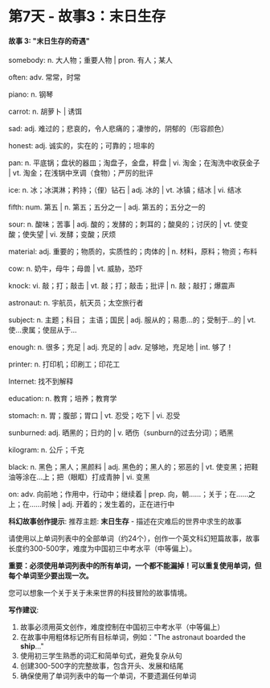 # 第7天 - 故事3：末日生存

#### 故事 3: "末日生存的奇遇"

somebody: n. 大人物；重要人物 | pron. 有人；某人

often: adv. 常常，时常

piano: n. 钢琴

carrot: n. 胡萝卜 | 诱饵

sad: adj. 难过的；悲哀的，令人悲痛的；凄惨的，阴郁的（形容颜色）

honest: adj. 诚实的，实在的；可靠的；坦率的

pan: n. 平底锅；盘状的器皿；淘盘子，金盘，秤盘 | vi. 淘金；在淘洗中收获金子 | vt. 淘金；在浅锅中烹调（食物）；严厉的批评

ice: n. 冰；冰淇淋；矜持；（俚）钻石 | adj. 冰的 | vt. 冰镇；结冰 | vi. 结冰

fifth: num. 第五 | n. 第五；五分之一 | adj. 第五的；五分之一的

sour: n. 酸味；苦事 | adj. 酸的；发酵的；刺耳的；酸臭的；讨厌的 | vt. 使变酸；使失望 | vi. 发酵；变酸；厌烦

material: adj. 重要的；物质的，实质性的；肉体的 | n. 材料，原料；物资；布料

cow: n. 奶牛，母牛；母兽 | vt. 威胁，恐吓

knock: vi. 敲；打；敲击 | vt. 敲；打；敲击；批评 | n. 敲；敲打；爆震声

astronaut: n. 宇航员，航天员；太空旅行者

subject: n. 主题；科目； 主语；国民 | adj. 服从的；易患…的；受制于…的 | vt. 使…隶属；使屈从于…

enough: n. 很多；充足 | adj. 充足的 | adv. 足够地，充足地 | int. 够了！

printer: n.  打印机；印刷工；印花工

Internet: 找不到解释

education: n. 教育；培养；教育学

stomach: n. 胃；腹部；胃口 | vt. 忍受；吃下 | vi. 忍受

sunburned: adj. 晒黑的；日灼的 | v. 晒伤（sunburn的过去分词）；晒黑

kilogram: n. 公斤；千克

black: n. 黑色；黑人；黑颜料 | adj. 黑色的；黑人的；邪恶的 | vt. 使变黑；把鞋油等涂在…上；把（眼眶）打成青肿 | vi. 变黑

on: adv. 向前地；作用中，行动中；继续着 | prep. 向，朝……；关于；在……之上；在……时候 | adj. 开着的；发生着的，正在进行中

**科幻故事创作提示**:
推荐主题: **末日生存** - 描述在灾难后的世界中求生的故事

请使用以上单词列表中的全部单词（约24个），创作一个英文科幻短篇故事，故事长度约300-500字，难度为中国初三中考水平（中等偏上）。

**重要：必须使用单词列表中的所有单词，一个都不能漏掉！可以重复使用单词，但每个单词至少要出现一次。**

您可以想象一个关于关于未来世界的科技冒险的故事情境。

**写作建议**: 
1. 故事必须用英文创作，难度控制在中国初三中考水平（中等偏上）
2. 在故事中用粗体标记所有目标单词，例如："The astronaut boarded the **ship**..."
3. 使用初三学生熟悉的词汇和简单句式，避免复杂从句
4. 创建300-500字的完整故事，包含开头、发展和结尾
5. 确保使用了单词列表中的每一个单词，不要遗漏任何单词
